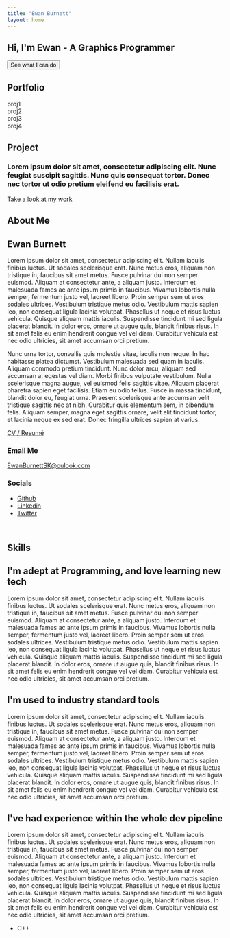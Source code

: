 ```yaml
---
title: "Ewan Burnett"
layout: home
---
```


<html>
    <head>
        <meta charset="UTF-8">
        <meta name = 'viewport' content = 'width = device-width, initial-scale = 1.0'>
        <title>Portfolio</title>
        <link rel = 'stylesheet' href = 'assets/stylesheet.css'>
        <link rel="stylesheet" href="/assets/flickity.css" media="screen">
        <link rel="stylesheet" href="/assets/fullscreen.css" media="screen">
    </head>
    <body>
        <section id = 'home'>
            <div class="main">
                <h1>Hi, I'm Ewan - A Graphics Programmer</h1>
                <button class = 'demo'>See what I can do</button>
                <!--Embed WebGl mini-project here-->
            </div>
        </section>
        <section id="portfolio">
            <h1>Portfolio</h1>
            <div class="showreel js-flickity" data-flickity='{ "wrapAround": true, "autoPlay":true, "fullscreen":true, "cellselector":".slide" }'>
                <div class="slide" id = 'project1'>proj1</div>
                <div class="slide" id = 'project2'>proj2</div>
                <div class="slide" id = 'project3'>proj3</div>
                <div class="slide" id = 'project4'>proj4</div>
              </div>
            <div class = 'project'>
                <h2>Project</h2>
                <h3>Lorem ipsum dolor sit amet, consectetur adipiscing elit. Nunc feugiat suscipit sagittis. Nunc quis consequat tortor. Donec nec tortor ut odio pretium eleifend eu facilisis erat.</h3>
                <a href = '/projects/'>Take a look at my work</a>
            </div>
        </section>
       <section id = "details">
        <h1>About Me</h1>
           <div class = 'about'>
                <div class = 'promoimage'></div>
                <div id = 'intro'>
                    <h2>Ewan Burnett</h2>
                    <p>Lorem ipsum dolor sit amet, consectetur adipiscing elit. Nullam iaculis finibus luctus. Ut sodales scelerisque erat. Nunc metus eros, aliquam non tristique in, faucibus sit amet metus. Fusce pulvinar dui non semper euismod. Aliquam at consectetur ante, a aliquam justo. Interdum et malesuada fames ac ante ipsum primis in faucibus. Vivamus lobortis nulla semper, fermentum justo vel, laoreet libero. Proin semper sem ut eros sodales ultrices. Vestibulum tristique metus odio. Vestibulum mattis sapien leo, non consequat ligula lacinia volutpat. Phasellus ut neque et risus luctus vehicula. Quisque aliquam mattis iaculis. Suspendisse tincidunt mi sed ligula placerat blandit. In dolor eros, ornare ut augue quis, blandit finibus risus. In sit amet felis eu enim hendrerit congue vel vel diam. Curabitur vehicula est nec odio ultricies, sit amet accumsan orci pretium.
                    </p>
                    <p>
                    Nunc urna tortor, convallis quis molestie vitae, iaculis non neque. In hac habitasse platea dictumst. Vestibulum malesuada sed quam in iaculis. Aliquam commodo pretium tincidunt. Nunc dolor arcu, aliquam sed accumsan a, egestas vel diam. Morbi finibus vulputate vestibulum. Nulla scelerisque magna augue, vel euismod felis sagittis vitae. Aliquam placerat pharetra sapien eget facilisis. Etiam eu odio tellus. Fusce in massa tincidunt, blandit dolor eu, feugiat urna. Praesent scelerisque ante accumsan velit tristique sagittis nec at nibh. Curabitur quis elementum sem, in bibendum felis. Aliquam semper, magna eget sagittis ornare, velit elit tincidunt tortor, et lacinia neque ex sed erat. Donec fringilla ultrices sapien at varius.
                    </p>
                    <a   href = '/assets/Ewan Burnett CV 2021 _ 2022.pdf'>CV / Resumé</a>
                    <div class="contact">
                        <h3>Email Me</h3>
                        <a href = 'mailto:ewanburnettsk@oulook.com'>EwanBurnettSK@oulook.com</a>
                        <br>
                        <h3>Socials</h3>
                        <ul>
                            <li><a href = 'https://github.com/ewanburnett'>Github</a></li>
                            <li><a href = 'https://www.linkedin.com/in/ewanburnettsk'>Linkedin</a></li>
                            <li><a href = 'https://twitter.com/strikerdev_'>Twitter</a></li>
                        </ul>
                        <br>
                    </div>
                </div>
           </div>
       </section>
       <section id="skills">
            <h1>Skills</h1>
            <div class = 'tech'>
                <div class = 'skill'>
                    <h2>I'm adept at Programming, and love learning new tech</h2>
                    <p>Lorem ipsum dolor sit amet, consectetur adipiscing elit. Nullam iaculis finibus luctus. Ut sodales scelerisque erat. Nunc metus eros, aliquam non tristique in, faucibus sit amet metus. Fusce pulvinar dui non semper euismod. Aliquam at consectetur ante, a aliquam justo. Interdum et malesuada fames ac ante ipsum primis in faucibus. Vivamus lobortis nulla semper, fermentum justo vel, laoreet libero. Proin semper sem ut eros sodales ultrices. Vestibulum tristique metus odio. Vestibulum mattis sapien leo, non consequat ligula lacinia volutpat. Phasellus ut neque et risus luctus vehicula. Quisque aliquam mattis iaculis. Suspendisse tincidunt mi sed ligula placerat blandit. In dolor eros, ornare ut augue quis, blandit finibus risus. In sit amet felis eu enim hendrerit congue vel vel diam. Curabitur vehicula est nec odio ultricies, sit amet accumsan orci pretium.</p>
                </div>
                <div class = 'skill'>
                    <h2>I'm used to industry standard tools</h2>
                    <p>Lorem ipsum dolor sit amet, consectetur adipiscing elit. Nullam iaculis finibus luctus. Ut sodales scelerisque erat. Nunc metus eros, aliquam non tristique in, faucibus sit amet metus. Fusce pulvinar dui non semper euismod. Aliquam at consectetur ante, a aliquam justo. Interdum et malesuada fames ac ante ipsum primis in faucibus. Vivamus lobortis nulla semper, fermentum justo vel, laoreet libero. Proin semper sem ut eros sodales ultrices. Vestibulum tristique metus odio. Vestibulum mattis sapien leo, non consequat ligula lacinia volutpat. Phasellus ut neque et risus luctus vehicula. Quisque aliquam mattis iaculis. Suspendisse tincidunt mi sed ligula placerat blandit. In dolor eros, ornare ut augue quis, blandit finibus risus. In sit amet felis eu enim hendrerit congue vel vel diam. Curabitur vehicula est nec odio ultricies, sit amet accumsan orci pretium.</p>
                </div>
                <div class = 'skill'>
                    <h2>I've had experience within the whole dev pipeline</h2>
                    <p>Lorem ipsum dolor sit amet, consectetur adipiscing elit. Nullam iaculis finibus luctus. Ut sodales scelerisque erat. Nunc metus eros, aliquam non tristique in, faucibus sit amet metus. Fusce pulvinar dui non semper euismod. Aliquam at consectetur ante, a aliquam justo. Interdum et malesuada fames ac ante ipsum primis in faucibus. Vivamus lobortis nulla semper, fermentum justo vel, laoreet libero. Proin semper sem ut eros sodales ultrices. Vestibulum tristique metus odio. Vestibulum mattis sapien leo, non consequat ligula lacinia volutpat. Phasellus ut neque et risus luctus vehicula. Quisque aliquam mattis iaculis. Suspendisse tincidunt mi sed ligula placerat blandit. In dolor eros, ornare ut augue quis, blandit finibus risus. In sit amet felis eu enim hendrerit congue vel vel diam. Curabitur vehicula est nec odio ultricies, sit amet accumsan orci pretium.</p>
                </div>
               <div class = techs>
                    <ul>
                        <li>C++</li>
                    </ul>
               </div>
            </div>
       </section>
       <script src="/assets/flickity.pkgd.min.js"></script>
       <script src="/assets/fullscreen.js"></script>
    </body>
</html>

